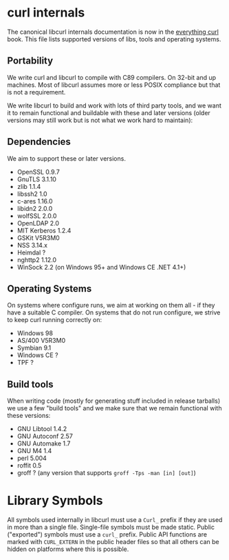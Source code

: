 # curl internals

The canonical libcurl internals documentation is now in the [everything
curl](https://everything.curl.dev/internals) book. This file lists supported
versions of libs, tools and operating systems.

## Portability

 We write curl and libcurl to compile with C89 compilers. On 32-bit and up
 machines. Most of libcurl assumes more or less POSIX compliance but that is
 not a requirement.

 We write libcurl to build and work with lots of third party tools, and we
 want it to remain functional and buildable with these and later versions
 (older versions may still work but is not what we work hard to maintain):

## Dependencies

 We aim to support these or later versions.

 - OpenSSL      0.9.7
 - GnuTLS       3.1.10
 - zlib         1.1.4
 - libssh2      1.0
 - c-ares       1.16.0
 - libidn2      2.0.0
 - wolfSSL      2.0.0
 - OpenLDAP     2.0
 - MIT Kerberos 1.2.4
 - GSKit        V5R3M0
 - NSS          3.14.x
 - Heimdal      ?
 - nghttp2      1.12.0
 - WinSock      2.2 (on Windows 95+ and Windows CE .NET 4.1+)

## Operating Systems

 On systems where configure runs, we aim at working on them all - if they have
 a suitable C compiler. On systems that do not run configure, we strive to
 keep curl running correctly on:

 - Windows      98
 - AS/400       V5R3M0
 - Symbian      9.1
 - Windows CE   ?
 - TPF          ?

## Build tools

 When writing code (mostly for generating stuff included in release tarballs)
 we use a few "build tools" and we make sure that we remain functional with
 these versions:

 - GNU Libtool  1.4.2
 - GNU Autoconf 2.57
 - GNU Automake 1.7
 - GNU M4       1.4
 - perl         5.004
 - roffit       0.5
 - groff        ? (any version that supports `groff -Tps -man [in] [out]`)

Library Symbols
===============

 All symbols used internally in libcurl must use a `Curl_` prefix if they are
 used in more than a single file. Single-file symbols must be made static.
 Public ("exported") symbols must use a `curl_` prefix. Public API functions
 are marked with `CURL_EXTERN` in the public header files so that all others
 can be hidden on platforms where this is possible.

